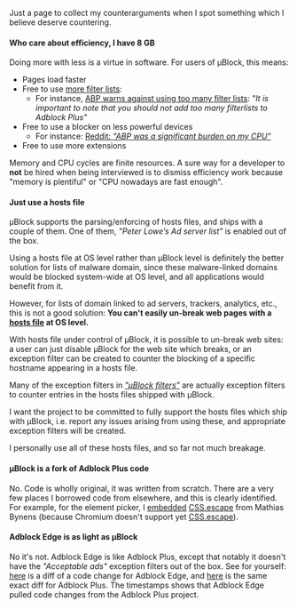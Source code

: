 Just a page to collect my counterarguments when I spot something which I believe deserve countering.

#### Who care about efficiency, I have 8 GB

Doing more with less is a virtue in software. For users of µBlock, this means:

- Pages load faster
- Free to use [more filter lists](https://github.com/gorhill/uBlock/wiki/Filter-lists:-gorhill):
    - For instance, [ABP warns against using too many filter lists](https://adblockplus.org/en/getting_started#subscription): _"It is important to note that you should not add too many filterlists to Adblock Plus"_
- Free to use a blocker on less powerful devices
    - For instance: [Reddit: _"ABP was a significant burden on my CPU"_](http://www.reddit.com/r/chromeos/comments/298jh1/just_a_tip_try_out_%C2%B5block_for_your_adblocking/)
- Free to use more extensions

Memory and CPU cycles are finite resources. A sure way for a developer to **not** be hired when being interviewed is to dismiss efficiency work because "memory is plentiful" or "CPU nowadays are fast enough".

#### Just use a hosts file

µBlock supports the parsing/enforcing of hosts files, and ships with a couple of them. One of them, _"Peter Lowe’s Ad server list"_ is enabled out of the box.

Using a hosts file at OS level rather than µBlock level is definitely the better solution for lists of malware domain, since these malware-linked domains would be blocked system-wide at OS level, and all applications would benefit from it.

However, for lists of domain linked to ad servers, trackers, analytics, etc., this is not a good solution: **You can't easily un-break web pages with a [hosts file](http://en.wikipedia.org/wiki/Hosts_(file)) at OS level.**

With hosts file under control of µBlock, it is possible to un-break web sites: a user can just disable µBlock for the web site which breaks, or an exception filter can be created to counter the blocking of a specific hostname appearing in a hosts file.

Many of the exception filters in [_"µBlock filters"_](https://github.com/gorhill/uBlock/blob/master/assets/ublock/filters.txt) are actually exception filters to counter entries in the hosts files shipped with µBlock.

I want the project to be committed to fully support the hosts files which ship with µBlock, i.e. report any issues arising from using these, and appropriate exception filters will be created.

I personally use all of these hosts files, and so far not much breakage.

#### µBlock is a fork of Adblock Plus code

No. Code is wholly original, it was written from scratch. There are a very few places I borrowed code from elsewhere, and this is clearly identified. For example, for the element picker, I [embedded](https://github.com/gorhill/uBlock/blob/master/js/element-picker.js#L27) [CSS.escape](http://mths.be/cssescape) from Mathias Bynens (because Chromium doesn't support yet [CSS.escape](https://developer.mozilla.org/en-US/docs/Web/API/CSS.escape)).

#### Adblock Edge is as light as µBlock

No it's not. Adblock Edge is like Adblock Plus, except that notably it doesn't have the _"Acceptable ads"_ exception filters out of the box. See for yourself: [here](https://bitbucket.org/adstomper/adblockedge/diff/lib/filterClasses.js?diff1=f89367e6ddc7&diff2=a642b932365d9521042cf8fec56089caca496a7d&at=default) is a diff of a code change for Adblock Edge, and [here](https://github.com/adblockplus/adblockplus/commit/384cb64c6d3c2aa698b5f15c9d8aaefd22c889aa#diff-3) is the same exact diff for Adblock Plus. The timestamps shows that Adblock Edge pulled code changes from the Adblock Plus project.